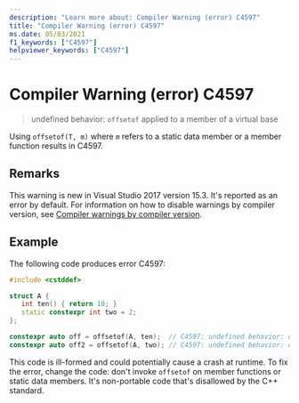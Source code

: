 ```yaml
---
description: "Learn more about: Compiler Warning (error) C4597"
title: "Compiler Warning (error) C4597"
ms.date: 05/03/2021
f1_keywords: ["C4597"]
helpviewer_keywords: ["C4597"]
---
```

# Compiler Warning (error) C4597

> undefined behavior: `offsetof` applied to a member of a virtual base

Using `offsetof(T, m)` where *`m`* refers to a static data member or a member function results in C4597.

## Remarks

This warning is new in Visual Studio 2017 version 15.3. It's reported as an error by default. For information on how to disable warnings by compiler version, see [Compiler warnings by compiler version](compiler-warnings-by-compiler-version.md).

## Example

The following code produces error C4597:

```cpp
#include <cstddef>

struct A {
   int ten() { return 10; }
   static constexpr int two = 2;
};

constexpr auto off = offsetof(A, ten);  // C4597: undefined behavior: offsetof applied to member function 'A::ten'
constexpr auto off2 = offsetof(A, two); // C4597: undefined behavior: offsetof applied to static data member 'A::two'
```

This code is ill-formed and could potentially cause a crash at runtime. To fix the error, change the code: don't invoke `offsetof` on member functions or static data members. It's non-portable code that's disallowed by the C++ standard.
